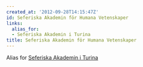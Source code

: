 ```yaml
---
created_at: '2012-09-28T14:15:47Z'
id: Seferiska Akademin för Humana Vetenskaper
links:
  alias_for:
  - Seferiska Akademin i Turina
title: Seferiska Akademin för Humana Vetenskaper
---
```


Alias for [Seferiska Akademin i Turina]

  [Seferiska Akademin i Turina]: Seferiska_Akademin_i_Turina